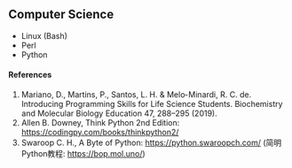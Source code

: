 ## Computer Science



* Linux (Bash)
* Perl
* Python

#### References
1. Mariano, D., Martins, P., Santos, L. H. & Melo‐ Minardi, R. C. de. Introducing Programming Skills for Life Science Students. Biochemistry and Molecular Biology Education 47, 288–295 (2019).
2. Allen B. Downey, Think Python 2nd Edition: https://codingpy.com/books/thinkpython2/
3. Swaroop C. H., A Byte of Python: https://python.swaroopch.com/ (简明Python教程: https://bop.mol.uno/)
